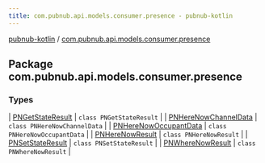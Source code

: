 ```yaml
---
title: com.pubnub.api.models.consumer.presence - pubnub-kotlin
---
```


[pubnub-kotlin](../index.html) / [com.pubnub.api.models.consumer.presence](./index.html)

## Package com.pubnub.api.models.consumer.presence

### Types

| [PNGetStateResult](-p-n-get-state-result/index.html) | `class PNGetStateResult` |
| [PNHereNowChannelData](-p-n-here-now-channel-data/index.html) | `class PNHereNowChannelData` |
| [PNHereNowOccupantData](-p-n-here-now-occupant-data/index.html) | `class PNHereNowOccupantData` |
| [PNHereNowResult](-p-n-here-now-result/index.html) | `class PNHereNowResult` |
| [PNSetStateResult](-p-n-set-state-result/index.html) | `class PNSetStateResult` |
| [PNWhereNowResult](-p-n-where-now-result/index.html) | `class PNWhereNowResult` |

